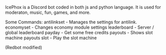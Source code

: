 IcePhox is a Discord bot coded in both js and python language. It is used for moderaton, music, fun, games, and more.

Some Commands:
antilinkset - Manages the settings for antilink.
economyset - Changes economy module settings
leaderboard - Server / global leaderboard
payday - Get some free credits
payouts - Shows slot machine payouts
slot - Play the slot machine




(Redbot modified)
